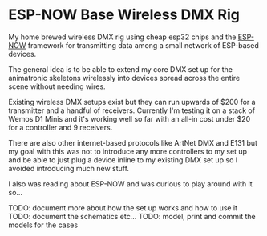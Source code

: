 # ESP-NOW Base Wireless DMX Rig

My home brewed wireless DMX rig using cheap esp32 chips and the
[ESP-NOW](https://www.espressif.com/en/products/software/esp-now/overview)
framework for transmitting data among a small network of ESP-based devices.

The general idea is to be able to extend my core DMX set up for the animatronic skeletons
wirelessly into devices spread across the entire scene without needing wires.

Existing wireless DMX setups exist but they can run upwards of $200 for a transmitter 
and a handful of receivers. 
Currently I'm testing it on a stack of Wemos D1 Minis and it's working well so far
with an all-in cost under $20 for a controller and 9 receivers.

There are also other internet-based protocols like ArtNet DMX and E131 but my goal with
this was not to introduce any more controllers to my set up and be able to just plug 
a device inline to my existing DMX set up so I avoided introducing much new stuff.

I also was reading about ESP-NOW and was curious to play around with it so...

TODO: document more about how the set up works and how to use it
TODO: document the schematics etc...
TODO: model, print and commit the models for the cases
